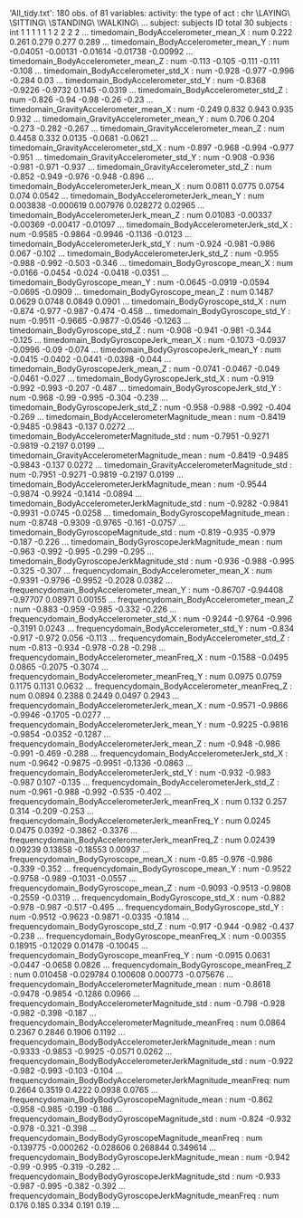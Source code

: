 'All_tidy.txt':	180 obs. of  81 variables:
  activity: the type of act                                  : chr  \LAYING\ \SITTING\ \STANDING\ \WALKING\ ...
  subject: subjects ID total 30 subjects                     : int  1 1 1 1 1 1 2 2 2 2 ...
  timedomain_BodyAccelerometer_mean_X                        : num  0.222 0.261 0.279 0.277 0.289 ...
  timedomain_BodyAccelerometer_mean_Y                        : num  -0.04051 -0.00131 -0.01614 -0.01738 -0.00992 ...
  timedomain_BodyAccelerometer_mean_Z                        : num  -0.113 -0.105 -0.111 -0.111 -0.108 ...
  timedomain_BodyAccelerometer_std_X                         : num  -0.928 -0.977 -0.996 -0.284 0.03 ...
  timedomain_BodyAccelerometer_std_Y                         : num  -0.8368 -0.9226 -0.9732 0.1145 -0.0319 ...
  timedomain_BodyAccelerometer_std_Z                         : num  -0.826 -0.94 -0.98 -0.26 -0.23 ...
  timedomain_GravityAccelerometer_mean_X                     : num  -0.249 0.832 0.943 0.935 0.932 ...
  timedomain_GravityAccelerometer_mean_Y                     : num  0.706 0.204 -0.273 -0.282 -0.267 ...
  timedomain_GravityAccelerometer_mean_Z                     : num  0.4458 0.332 0.0135 -0.0681 -0.0621 ...
  timedomain_GravityAccelerometer_std_X                      : num  -0.897 -0.968 -0.994 -0.977 -0.951 ...
  timedomain_GravityAccelerometer_std_Y                      : num  -0.908 -0.936 -0.981 -0.971 -0.937 ...
  timedomain_GravityAccelerometer_std_Z                      : num  -0.852 -0.949 -0.976 -0.948 -0.896 ...
  timedomain_BodyAccelerometerJerk_mean_X                    : num  0.0811 0.0775 0.0754 0.074 0.0542 ...
  timedomain_BodyAccelerometerJerk_mean_Y                    : num  0.003838 -0.000619 0.007976 0.028272 0.02965 ...
  timedomain_BodyAccelerometerJerk_mean_Z                    : num  0.01083 -0.00337 -0.00369 -0.00417 -0.01097 ...
  timedomain_BodyAccelerometerJerk_std_X                     : num  -0.9585 -0.9864 -0.9946 -0.1136 -0.0123 ...
  timedomain_BodyAccelerometerJerk_std_Y                     : num  -0.924 -0.981 -0.986 0.067 -0.102 ...
  timedomain_BodyAccelerometerJerk_std_Z                     : num  -0.955 -0.988 -0.992 -0.503 -0.346 ...
  timedomain_BodyGyroscope_mean_X                            : num  -0.0166 -0.0454 -0.024 -0.0418 -0.0351 ...
  timedomain_BodyGyroscope_mean_Y                            : num  -0.0645 -0.0919 -0.0594 -0.0695 -0.0909 ...
  timedomain_BodyGyroscope_mean_Z                            : num  0.1487 0.0629 0.0748 0.0849 0.0901 ...
  timedomain_BodyGyroscope_std_X                             : num  -0.874 -0.977 -0.987 -0.474 -0.458 ...
  timedomain_BodyGyroscope_std_Y                             : num  -0.9511 -0.9665 -0.9877 -0.0546 -0.1263 ...
  timedomain_BodyGyroscope_std_Z                             : num  -0.908 -0.941 -0.981 -0.344 -0.125 ...
  timedomain_BodyGyroscopeJerk_mean_X                        : num  -0.1073 -0.0937 -0.0996 -0.09 -0.074 ...
  timedomain_BodyGyroscopeJerk_mean_Y                        : num  -0.0415 -0.0402 -0.0441 -0.0398 -0.044 ...
  timedomain_BodyGyroscopeJerk_mean_Z                        : num  -0.0741 -0.0467 -0.049 -0.0461 -0.027 ...
  timedomain_BodyGyroscopeJerk_std_X                         : num  -0.919 -0.992 -0.993 -0.207 -0.487 ...
  timedomain_BodyGyroscopeJerk_std_Y                         : num  -0.968 -0.99 -0.995 -0.304 -0.239 ...
  timedomain_BodyGyroscopeJerk_std_Z                         : num  -0.958 -0.988 -0.992 -0.404 -0.269 ...
  timedomain_BodyAccelerometerMagnitude_mean                 : num  -0.8419 -0.9485 -0.9843 -0.137 0.0272 ...
  timedomain_BodyAccelerometerMagnitude_std                  : num  -0.7951 -0.9271 -0.9819 -0.2197 0.0199 ...
  timedomain_GravityAccelerometerMagnitude_mean              : num  -0.8419 -0.9485 -0.9843 -0.137 0.0272 ...
  timedomain_GravityAccelerometerMagnitude_std               : num  -0.7951 -0.9271 -0.9819 -0.2197 0.0199 ...
  timedomain_BodyAccelerometerJerkMagnitude_mean             : num  -0.9544 -0.9874 -0.9924 -0.1414 -0.0894 ...
  timedomain_BodyAccelerometerJerkMagnitude_std              : num  -0.9282 -0.9841 -0.9931 -0.0745 -0.0258 ...
  timedomain_BodyGyroscopeMagnitude_mean                     : num  -0.8748 -0.9309 -0.9765 -0.161 -0.0757 ...
  timedomain_BodyGyroscopeMagnitude_std                      : num  -0.819 -0.935 -0.979 -0.187 -0.226 ...
  timedomain_BodyGyroscopeJerkMagnitude_mean                 : num  -0.963 -0.992 -0.995 -0.299 -0.295 ...
  timedomain_BodyGyroscopeJerkMagnitude_std                  : num  -0.936 -0.988 -0.995 -0.325 -0.307 ...
  frequencydomain_BodyAccelerometer_mean_X                   : num  -0.9391 -0.9796 -0.9952 -0.2028 0.0382 ...
  frequencydomain_BodyAccelerometer_mean_Y                   : num  -0.86707 -0.94408 -0.97707 0.08971 0.00155 ...
  frequencydomain_BodyAccelerometer_mean_Z                   : num  -0.883 -0.959 -0.985 -0.332 -0.226 ...
  frequencydomain_BodyAccelerometer_std_X                    : num  -0.9244 -0.9764 -0.996 -0.3191 0.0243 ...
  frequencydomain_BodyAccelerometer_std_Y                    : num  -0.834 -0.917 -0.972 0.056 -0.113 ...
  frequencydomain_BodyAccelerometer_std_Z                    : num  -0.813 -0.934 -0.978 -0.28 -0.298 ...
  frequencydomain_BodyAccelerometer_meanFreq_X               : num  -0.1588 -0.0495 0.0865 -0.2075 -0.3074 ...
  frequencydomain_BodyAccelerometer_meanFreq_Y               : num  0.0975 0.0759 0.1175 0.1131 0.0632 ...
  frequencydomain_BodyAccelerometer_meanFreq_Z               : num  0.0894 0.2388 0.2449 0.0497 0.2943 ...
  frequencydomain_BodyAccelerometerJerk_mean_X               : num  -0.9571 -0.9866 -0.9946 -0.1705 -0.0277 ...
  frequencydomain_BodyAccelerometerJerk_mean_Y               : num  -0.9225 -0.9816 -0.9854 -0.0352 -0.1287 ...
  frequencydomain_BodyAccelerometerJerk_mean_Z               : num  -0.948 -0.986 -0.991 -0.469 -0.288 ...
  frequencydomain_BodyAccelerometerJerk_std_X                : num  -0.9642 -0.9875 -0.9951 -0.1336 -0.0863 ...
  frequencydomain_BodyAccelerometerJerk_std_Y                : num  -0.932 -0.983 -0.987 0.107 -0.135 ...
  frequencydomain_BodyAccelerometerJerk_std_Z                : num  -0.961 -0.988 -0.992 -0.535 -0.402 ...
  frequencydomain_BodyAccelerometerJerk_meanFreq_X           : num  0.132 0.257 0.314 -0.209 -0.253 ...
  frequencydomain_BodyAccelerometerJerk_meanFreq_Y           : num  0.0245 0.0475 0.0392 -0.3862 -0.3376 ...
  frequencydomain_BodyAccelerometerJerk_meanFreq_Z           : num  0.02439 0.09239 0.13858 -0.18553 0.00937 ...
  frequencydomain_BodyGyroscope_mean_X                       : num  -0.85 -0.976 -0.986 -0.339 -0.352 ...
  frequencydomain_BodyGyroscope_mean_Y                       : num  -0.9522 -0.9758 -0.989 -0.1031 -0.0557 ...
  frequencydomain_BodyGyroscope_mean_Z                       : num  -0.9093 -0.9513 -0.9808 -0.2559 -0.0319 ...
  frequencydomain_BodyGyroscope_std_X                        : num  -0.882 -0.978 -0.987 -0.517 -0.495 ...
  frequencydomain_BodyGyroscope_std_Y                        : num  -0.9512 -0.9623 -0.9871 -0.0335 -0.1814 ...
  frequencydomain_BodyGyroscope_std_Z                        : num  -0.917 -0.944 -0.982 -0.437 -0.238 ...
  frequencydomain_BodyGyroscope_meanFreq_X                   : num  -0.00355 0.18915 -0.12029 0.01478 -0.10045 ...
  frequencydomain_BodyGyroscope_meanFreq_Y                   : num  -0.0915 0.0631 -0.0447 -0.0658 0.0826 ...
  frequencydomain_BodyGyroscope_meanFreq_Z                   : num  0.010458 -0.029784 0.100608 0.000773 -0.075676 ...
  frequencydomain_BodyAccelerometerMagnitude_mean            : num  -0.8618 -0.9478 -0.9854 -0.1286 0.0966 ...
  frequencydomain_BodyAccelerometerMagnitude_std             : num  -0.798 -0.928 -0.982 -0.398 -0.187 ...
  frequencydomain_BodyAccelerometerMagnitude_meanFreq        : num  0.0864 0.2367 0.2846 0.1906 0.1192 ...
  frequencydomain_BodyBodyAccelerometerJerkMagnitude_mean    : num  -0.9333 -0.9853 -0.9925 -0.0571 0.0262 ...
  frequencydomain_BodyBodyAccelerometerJerkMagnitude_std     : num  -0.922 -0.982 -0.993 -0.103 -0.104 ...
  frequencydomain_BodyBodyAccelerometerJerkMagnitude_meanFreq: num  0.2664 0.3519 0.4222 0.0938 0.0765 ...
  frequencydomain_BodyBodyGyroscopeMagnitude_mean            : num  -0.862 -0.958 -0.985 -0.199 -0.186 ...
  frequencydomain_BodyBodyGyroscopeMagnitude_std             : num  -0.824 -0.932 -0.978 -0.321 -0.398 ...
  frequencydomain_BodyBodyGyroscopeMagnitude_meanFreq        : num  -0.139775 -0.000262 -0.028606 0.268844 0.349614 ...
  frequencydomain_BodyBodyGyroscopeJerkMagnitude_mean        : num  -0.942 -0.99 -0.995 -0.319 -0.282 ...
  frequencydomain_BodyBodyGyroscopeJerkMagnitude_std         : num  -0.933 -0.987 -0.995 -0.382 -0.392 ...
  frequencydomain_BodyBodyGyroscopeJerkMagnitude_meanFreq    : num  0.176 0.185 0.334 0.191 0.19 ...
